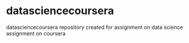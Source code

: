 datasciencecoursera
===================

datasciencecoursera repository created for assignment on data science assignment on coursera
